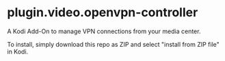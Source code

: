 # plugin.video.openvpn-controller
A Kodi Add-On to manage VPN connections from your media center.

To install, simply download this repo as ZIP and select "install from ZIP file" in Kodi.
